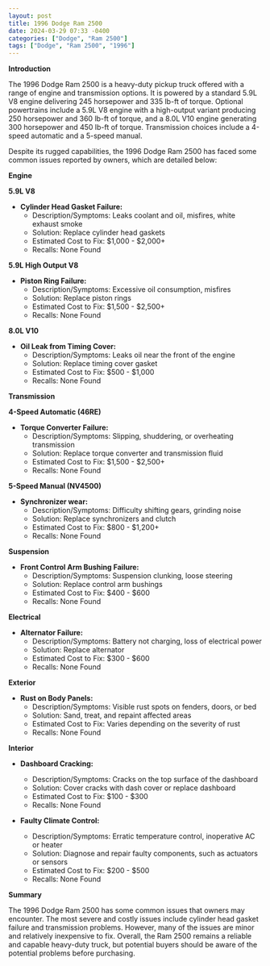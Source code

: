 ```yaml
---
layout: post
title: 1996 Dodge Ram 2500
date: 2024-03-29 07:33 -0400
categories: ["Dodge", "Ram 2500"]
tags: ["Dodge", "Ram 2500", "1996"]
---
```

**Introduction**

The 1996 Dodge Ram 2500 is a heavy-duty pickup truck offered with a range of engine and transmission options. It is powered by a standard 5.9L V8 engine delivering 245 horsepower and 335 lb-ft of torque. Optional powertrains include a 5.9L V8 engine with a high-output variant producing 250 horsepower and 360 lb-ft of torque, and a 8.0L V10 engine generating 300 horsepower and 450 lb-ft of torque. Transmission choices include a 4-speed automatic and a 5-speed manual.

Despite its rugged capabilities, the 1996 Dodge Ram 2500 has faced some common issues reported by owners, which are detailed below:

**Engine**

**5.9L V8**

- **Cylinder Head Gasket Failure:**
  - Description/Symptoms: Leaks coolant and oil, misfires, white exhaust smoke
  - Solution: Replace cylinder head gaskets
  - Estimated Cost to Fix: $1,000 - $2,000+
  - Recalls: None Found

**5.9L High Output V8**

- **Piston Ring Failure:**
  - Description/Symptoms: Excessive oil consumption, misfires
  - Solution: Replace piston rings
  - Estimated Cost to Fix: $1,500 - $2,500+
  - Recalls: None Found

**8.0L V10**

- **Oil Leak from Timing Cover:**
  - Description/Symptoms: Leaks oil near the front of the engine
  - Solution: Replace timing cover gasket
  - Estimated Cost to Fix: $500 - $1,000
  - Recalls: None Found

**Transmission**

**4-Speed Automatic (46RE)**

- **Torque Converter Failure:**
  - Description/Symptoms: Slipping, shuddering, or overheating transmission
  - Solution: Replace torque converter and transmission fluid
  - Estimated Cost to Fix: $1,500 - $2,500+
  - Recalls: None Found

**5-Speed Manual (NV4500)**

- **Synchronizer wear:**
  - Description/Symptoms: Difficulty shifting gears, grinding noise
  - Solution: Replace synchronizers and clutch
  - Estimated Cost to Fix: $800 - $1,200+
  - Recalls: None Found

**Suspension**

- **Front Control Arm Bushing Failure:**
  - Description/Symptoms: Suspension clunking, loose steering
  - Solution: Replace control arm bushings
  - Estimated Cost to Fix: $400 - $600
  - Recalls: None Found

**Electrical**

- **Alternator Failure:**
  - Description/Symptoms: Battery not charging, loss of electrical power
  - Solution: Replace alternator
  - Estimated Cost to Fix: $300 - $600
  - Recalls: None Found

**Exterior**

- **Rust on Body Panels:**
  - Description/Symptoms: Visible rust spots on fenders, doors, or bed
  - Solution: Sand, treat, and repaint affected areas
  - Estimated Cost to Fix: Varies depending on the severity of rust
  - Recalls: None Found

**Interior**

- **Dashboard Cracking:**
  - Description/Symptoms: Cracks on the top surface of the dashboard
  - Solution: Cover cracks with dash cover or replace dashboard
  - Estimated Cost to Fix: $100 - $300
  - Recalls: None Found

- **Faulty Climate Control:**
  - Description/Symptoms: Erratic temperature control, inoperative AC or heater
  - Solution: Diagnose and repair faulty components, such as actuators or sensors
  - Estimated Cost to Fix: $200 - $500
  - Recalls: None Found

**Summary**

The 1996 Dodge Ram 2500 has some common issues that owners may encounter. The most severe and costly issues include cylinder head gasket failure and transmission problems. However, many of the issues are minor and relatively inexpensive to fix. Overall, the Ram 2500 remains a reliable and capable heavy-duty truck, but potential buyers should be aware of the potential problems before purchasing.

